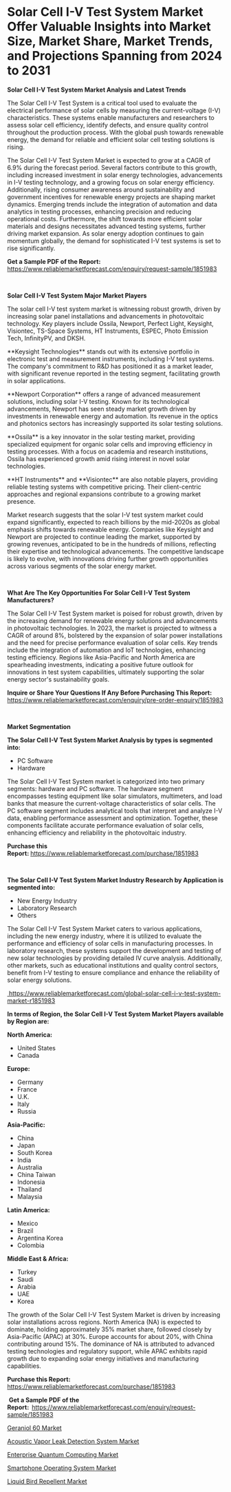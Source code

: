 <p><h1>Solar Cell I-V Test System Market Offer Valuable Insights into Market Size, Market Share, Market Trends, and Projections Spanning from 2024 to 2031</h1></p><p><strong>Solar Cell I-V Test System Market Analysis and Latest Trends</strong></p>
<p><p>The Solar Cell I-V Test System is a critical tool used to evaluate the electrical performance of solar cells by measuring the current-voltage (I-V) characteristics. These systems enable manufacturers and researchers to assess solar cell efficiency, identify defects, and ensure quality control throughout the production process. With the global push towards renewable energy, the demand for reliable and efficient solar cell testing solutions is rising.</p><p>The Solar Cell I-V Test System Market is expected to grow at a CAGR of 6.9% during the forecast period. Several factors contribute to this growth, including increased investment in solar energy technologies, advancements in I-V testing technology, and a growing focus on solar energy efficiency. Additionally, rising consumer awareness around sustainability and government incentives for renewable energy projects are shaping market dynamics. Emerging trends include the integration of automation and data analytics in testing processes, enhancing precision and reducing operational costs. Furthermore, the shift towards more efficient solar materials and designs necessitates advanced testing systems, further driving market expansion. As solar energy adoption continues to gain momentum globally, the demand for sophisticated I-V test systems is set to rise significantly.</p></p>
<p><strong>Get a Sample PDF of the Report:&nbsp;</strong> <a href="https://www.reliablemarketforecast.com/enquiry/request-sample/1851983?utm_campaign=1129&utm_medium=2&utm_source=Github&utm_content=ia&utm_term=19112024&utm_id=solar-cell-i-v-test-system">https://www.reliablemarketforecast.com/enquiry/request-sample/1851983</a></p>
<p>&nbsp;</p>
<p><strong>Solar Cell I-V Test System Major Market Players</strong></p>
<p><p>The solar cell I-V test system market is witnessing robust growth, driven by increasing solar panel installations and advancements in photovoltaic technology. Key players include Ossila, Newport, Perfect Light, Keysight, Visiontec, TS-Space Systems, HT Instruments, ESPEC, Photo Emission Tech, InfinityPV, and DKSH.</p><p>**Keysight Technologies** stands out with its extensive portfolio in electronic test and measurement instruments, including I-V test systems. The company's commitment to R&D has positioned it as a market leader, with significant revenue reported in the testing segment, facilitating growth in solar applications.</p><p>**Newport Corporation** offers a range of advanced measurement solutions, including solar I-V testing. Known for its technological advancements, Newport has seen steady market growth driven by investments in renewable energy and automation. Its revenue in the optics and photonics sectors has increasingly supported its solar testing solutions.</p><p>**Ossila** is a key innovator in the solar testing market, providing specialized equipment for organic solar cells and improving efficiency in testing processes. With a focus on academia and research institutions, Ossila has experienced growth amid rising interest in novel solar technologies.</p><p>**HT Instruments** and **Visiontec** are also notable players, providing reliable testing systems with competitive pricing. Their client-centric approaches and regional expansions contribute to a growing market presence.</p><p>Market research suggests that the solar I-V test system market could expand significantly, expected to reach billions by the mid-2020s as global emphasis shifts towards renewable energy. Companies like Keysight and Newport are projected to continue leading the market, supported by growing revenues, anticipated to be in the hundreds of millions, reflecting their expertise and technological advancements. The competitive landscape is likely to evolve, with innovations driving further growth opportunities across various segments of the solar energy market.</p></p>
<p>&nbsp;</p>
<p><strong>What Are The Key Opportunities For Solar Cell I-V Test System Manufacturers?</strong></p>
<p><p>The Solar Cell I-V Test System market is poised for robust growth, driven by the increasing demand for renewable energy solutions and advancements in photovoltaic technologies. In 2023, the market is projected to witness a CAGR of around 8%, bolstered by the expansion of solar power installations and the need for precise performance evaluation of solar cells. Key trends include the integration of automation and IoT technologies, enhancing testing efficiency. Regions like Asia-Pacific and North America are spearheading investments, indicating a positive future outlook for innovations in test system capabilities, ultimately supporting the solar energy sector's sustainability goals.</p></p>
<p><strong>Inquire or Share Your Questions If Any Before Purchasing This Report:</strong> <a href="https://www.reliablemarketforecast.com/enquiry/pre-order-enquiry/1851983?utm_campaign=1129&utm_medium=2&utm_source=Github&utm_content=ia&utm_term=19112024&utm_id=solar-cell-i-v-test-system">https://www.reliablemarketforecast.com/enquiry/pre-order-enquiry/1851983</a></p>
<p>&nbsp;</p>
<p><strong>Market Segmentation</strong></p>
<p><strong>The Solar Cell I-V Test System Market Analysis by types is segmented into:</strong></p>
<p><ul><li>PC Software</li><li>Hardware</li></ul></p>
<p><p>The Solar Cell I-V Test System market is categorized into two primary segments: hardware and PC software. The hardware segment encompasses testing equipment like solar simulators, multimeters, and load banks that measure the current-voltage characteristics of solar cells. The PC software segment includes analytical tools that interpret and analyze I-V data, enabling performance assessment and optimization. Together, these components facilitate accurate performance evaluation of solar cells, enhancing efficiency and reliability in the photovoltaic industry.</p></p>
<p><strong>Purchase this Report:&nbsp;</strong><a href="https://www.reliablemarketforecast.com/purchase/1851983?utm_campaign=1129&utm_medium=2&utm_source=Github&utm_content=ia&utm_term=19112024&utm_id=solar-cell-i-v-test-system">https://www.reliablemarketforecast.com/purchase/1851983</a></p>
<p>&nbsp;</p>
<p><strong>The Solar Cell I-V Test System Market Industry Research by Application is segmented into:</strong></p>
<p><ul><li>New Energy Industry</li><li>Laboratory Research</li><li>Others</li></ul></p>
<p><p>The Solar Cell I-V Test System Market caters to various applications, including the new energy industry, where it is utilized to evaluate the performance and efficiency of solar cells in manufacturing processes. In laboratory research, these systems support the development and testing of new solar technologies by providing detailed IV curve analysis. Additionally, other markets, such as educational institutions and quality control sectors, benefit from I-V testing to ensure compliance and enhance the reliability of solar energy solutions.</p></p>
<p><a href="https://www.reliablemarketforecast.com/global-solar-cell-i-v-test-system-market-r1851983?utm_campaign=1129&utm_medium=2&utm_source=Github&utm_content=ia&utm_term=19112024&utm_id=solar-cell-i-v-test-system">&nbsp;https://www.reliablemarketforecast.com/global-solar-cell-i-v-test-system-market-r1851983</a></p>
<p><strong>In terms of Region, the Solar Cell I-V Test System Market Players available by Region are:</strong></p>
<p>
    <p> <strong> North America: </strong>
        <ul>
            <li>United States</li>
            <li>Canada</li>
        </ul>
        </p> 
    <p> <strong> Europe: </strong>
        <ul>
            <li>Germany</li>
            <li>France</li>
            <li>U.K.</li>
            <li>Italy</li>
            <li>Russia</li>
        </ul>
        </p> 
    <p> <strong> Asia-Pacific: </strong>
        <ul>
            <li>China</li>
            <li>Japan</li>
            <li>South Korea</li>
            <li>India</li>
            <li>Australia</li>
            <li>China Taiwan</li>
            <li>Indonesia</li>
            <li>Thailand</li>
            <li>Malaysia</li>
        </ul>
        </p> 
    <p> <strong> Latin America: </strong>
        <ul>
            <li>Mexico</li>
            <li>Brazil</li>
            <li>Argentina Korea</li>
            <li>Colombia</li>
        </ul>
        </p> 
    <p> <strong> Middle East & Africa: </strong>
        <ul>
            <li>Turkey</li>
            <li>Saudi</li>
            <li>Arabia</li>
            <li>UAE</li>
            <li>Korea</li>
        </ul>
    </p>
    </p>
<p><p>The growth of the Solar Cell I-V Test System Market is driven by increasing solar installations across regions. North America (NA) is expected to dominate, holding approximately 35% market share, followed closely by Asia-Pacific (APAC) at 30%. Europe accounts for about 20%, with China contributing around 15%. The dominance of NA is attributed to advanced testing technologies and regulatory support, while APAC exhibits rapid growth due to expanding solar energy initiatives and manufacturing capabilities.</p></p>
<p><strong>Purchase this Report: </strong><a href="https://www.reliablemarketforecast.com/purchase/1851983?utm_campaign=1129&utm_medium=2&utm_source=Github&utm_content=ia&utm_term=19112024&utm_id=solar-cell-i-v-test-system">https://www.reliablemarketforecast.com/purchase/1851983</a></p>
<p>&nbsp;<strong>Get a Sample PDF of the Report:&nbsp;&nbsp;</strong><a href="https://www.reliablemarketforecast.com/enquiry/request-sample/1851983?utm_campaign=1129&utm_medium=2&utm_source=Github&utm_content=ia&utm_term=19112024&utm_id=solar-cell-i-v-test-system">https://www.reliablemarketforecast.com/enquiry/request-sample/1851983</a></p>
<p><strong></strong></p>
<p><p><a href="https://www.linkedin.com/pulse/geraniol-60-market-global-share-ranking-overall-sales-demand-feplc?utm_campaign=1129&utm_medium=2&utm_source=Github&utm_content=ia&utm_term=19112024&utm_id=solar-cell-i-v-test-system">Geraniol 60 Market</a></p><p><a href="https://github.com/GroverBarry/Market-Research-Report-List-7/blob/main/acoustic-vapor-leak-detection-system-market.md?utm_campaign=1129&utm_medium=2&utm_source=Github&utm_content=ia&utm_term=19112024&utm_id=solar-cell-i-v-test-system">Acoustic Vapor Leak Detection System Market</a></p><p><a href="https://issuu.com/reportprime-2/docs/enterprise-quantum-computing-market_1b21516496f0e3?utm_campaign=1129&utm_medium=2&utm_source=Github&utm_content=ia&utm_term=19112024&utm_id=solar-cell-i-v-test-system">Enterprise Quantum Computing Market</a></p><p><a href="https://issuu.com/reportprime-2/docs/smartphone-operating-system-market-_8a47d312c686ba?utm_campaign=1129&utm_medium=2&utm_source=Github&utm_content=ia&utm_term=19112024&utm_id=solar-cell-i-v-test-system">Smartphone Operating System Market</a></p><p><a href="https://www.linkedin.com/pulse/liquid-bird-repellent-market-pulse-139-expansion-blueprint-hsqtc?utm_campaign=1129&utm_medium=2&utm_source=Github&utm_content=ia&utm_term=19112024&utm_id=solar-cell-i-v-test-system">Liquid Bird Repellent Market</a></p></p>